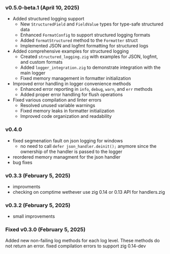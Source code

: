### v0.5.0-beta.1 (April 10, 2025)
- Added structured logging support
  - New `StructuredField` and `FieldValue` types for type-safe structured data
  - Enhanced `FormatConfig` to support structured logging formats
  - Added `formatStructured` method to the `Formatter` struct
  - Implemented JSON and logfmt formatting for structured logs
- Added comprehensive examples for structured logging
  - Created `structured_logging.zig` with examples for JSON, logfmt, and custom formats
  - Added `logger_integration.zig` to demonstrate integration with the main logger
  - Fixed memory management in formatter initialization
- Improved error handling in logger convenience methods
  - Enhanced error reporting in `info`, `debug`, `warn`, and `err` methods
  - Added proper error handling for flush operations
- Fixed various compilation and linter errors
  - Resolved unused variable warnings
  - Fixed memory leaks in formatter initialization
  - Improved code organization and readability

### v0.4.0
- fixed segmenation fault on json logging for windows
  - no need to call `defer json_handler.deinit();` anymore since the ownership of the handler is passed to the logger
- reordered memory managment for the json handler
- bug fixes

### v0.3.3 (February 5, 2025)
- improvments
- checking on comptime wethever use zig 0.14 or 0.13 API for handlers.zig

### v0.3.2 (February 5, 2025)
- small improvements

### Fixed v0.3.0 (February 5, 2025)
Added new non-failing log methods for each log level. These methods do not return an error.
fixed compilation errors to support zig 0.14-dev
